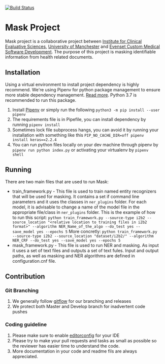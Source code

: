 [![Build Status](https://travis-ci.com/icescentral/mask.svg?token=JiqKgisBJvSwPnKWKxhV&branch=develop)](https://travis-ci.com/icescentral/mask)

# Mask Project

Mask project is a collaborative project between [Institute for Clinical Evaluative Sciences](https://www.ices.on.ca/), [University of
Manchester](https://www.manchester.ac.uk/) and [Evenset Custom Medical Software Development](https://evenset.com). The purpose of this project is masking identifiable information from health related documents.

## Installation

Using a virtual environment to install project dependency is highly recommend. We're using Pipenv for python package management to ensure more stable dependency management.
[Read more](https://realpython.com/pipenv-guide/). Python 3.7 is recommended to run this package.

1. Install [Pipenv](https://docs.pipenv.org/en/latest/install/)
or simply run the following `python3 -m pip install --user pipenv`
2. The requirements file is in Pipefile, you can install dependency by running `pipenv install`
3. Sometimes lock file subprocess hangs, you can avoid it by running your installation with something like this `PIP_NO_CACHE_DIR=off pipenv install keras==2.2.4`
4. You can run python files locally on your dev machine through pipenv by `pipenv run python index.py` or activating your virtualenv by `pipenv shell`

## Running

There are two main files that are used to run Mask:
- train_framework.py - This file is used to train named entity recognizers that will be used for masking. It contains a set if command line parameters and it uses the classes in `ner_plugins` folder. For each model, it is advisable to change a name of the model file in the appropriate file/class in `ner_plugins` folder. This is the example of how to run this script:
`python train_framework.py --source-type i2b2 --source_location "<relative location to training files in i2b2 format>" --algorithm NER_Name_of_the_algo --do_test yes --save_model yes --epochs 5`
More concretly:
`python train_framework.py --source-type i2b2 --source_location "dataset/i2b2/" --algorithm NER_CRF --do_test yes --save_model yes --epochs 5`
- mask_framework.py - This file is used to run NER and masking. As input it uses a set of text files and outputs a set of text fules. Input and output paths, as well as masking and NER algorithms are defined in configuration.cnf file. 

## Contribution

### Git Branching

1. We generally follow [gitflow](https://datasift.github.io/gitflow/IntroducingGitFlow.html) for our branching and releases
2. We protect both Master and Develop branch for inadvertent code pushes

### Coding guideline

1. Please make sure to enable [editorconfig](https://editorconfig.org/) for your IDE
2. Please try to make your pull requests and tasks as small as possible so the reviewer has easier time to understand the code.
3. More documentation in your code and readme fils are always appreciated.
